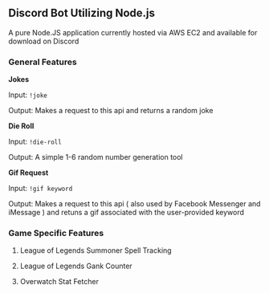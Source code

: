 ## Discord Bot Utilizing Node.js ##

A pure Node.JS application currently hosted via AWS EC2 and available for download on Discord 

### General Features ###

**Jokes** 

Input: ```!joke```

Output: Makes a request to this api and returns a random joke

**Die Roll**

Input: ```!die-roll```

Output: A simple 1-6 random number generation tool

**Gif Request**

Input: ```!gif keyword```

Output: Makes a request to this api ( also used by Facebook Messenger and iMessage ) and retuns a gif associated with the user-provided keyword

### Game Specific Features ###

1. League of Legends Summoner Spell Tracking

2. League of Legends Gank Counter

3. Overwatch Stat Fetcher 
